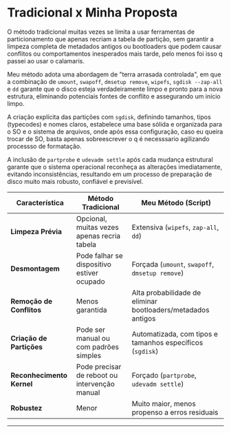 # Tradicional x Minha Proposta

O método tradicional muitas vezes se limita a usar ferramentas de particionamento que apenas recriam a tabela de partição, sem garantir a limpeza completa de metadados antigos ou bootloaders que podem causar conflitos ou comportamentos inesperados mais tarde, pelo menos foi isso q passei ao usar o calamaris.

Meu método adota uma abordagem de "terra arrasada controlada", em que a combinação de `umount`, `swapoff`, `dmsetup remove`, `wipefs`, `sgdisk --zap-all` e `dd` garante que o disco esteja verdadeiramente limpo e pronto para a nova estrutura, eliminando potenciais fontes de conflito e assegurando um início limpo.

A criação explícita das partições com `sgdisk`, definindo tamanhos, tipos (typecodes) e nomes claros, estabelece uma base sólida e organizada para o SO e o sistema de arquivos, onde após essa configuração, caso eu queira trocar de SO, basta apenas sobreescrever o q é necesssario agilizando processso de formatação.&#x20;

A inclusão de `partprobe` e `udevadm settle` após cada mudança estrutural garante que o sistema operacional reconheça as alterações imediatamente, evitando inconsistências, resultando em um processo de preparação de disco muito mais robusto, confiável e previsível.

| **Característica**        | **Método Tradicional**                        | **Meu Método (Script)**                                      |
| ------------------------- | --------------------------------------------- | ------------------------------------------------------------ |
| **Limpeza Prévia**        | Opcional, muitas vezes apenas recria tabela   | Extensiva (`wipefs`, `zap-all`, `dd`)                        |
| **Desmontagem**           | Pode falhar se dispositivo estiver ocupado    | Forçada (`umount`, `swapoff`, `dmsetup remove`)              |
| **Remoção de Conflitos**  | Menos garantida                               | Alta probabilidade de eliminar bootloaders/metadados antigos |
| **Criação de Partições**  | Pode ser manual ou com padrões simples        | Automatizada, com tipos e tamanhos específicos (`sgdisk`)    |
| **Reconhecimento Kernel** | Pode precisar de reboot ou intervenção manual | Forçado (`partprobe`, `udevadm settle`)                      |
| **Robustez**              | Menor                                         | Muito maior, menos propenso a erros residuais                |

***
